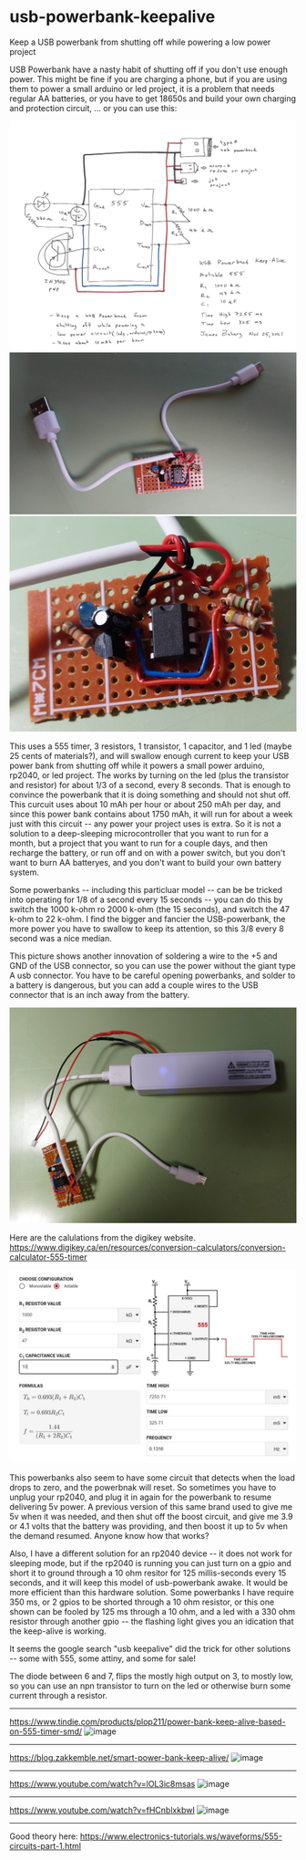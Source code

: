 # usb-powerbank-keepalive
Keep a USB powerbank from shutting off while powering a low power project


USB Powerbank have a nasty habit of shutting off if you don't use enough power.  This might be fine if you are charging a phone, but if you are using them to power a small arduino or led project, it is a problem that needs regular AA batteries, or you have to get 18650s and build your own charging and protection circuit, ... or you can use this:

<img src="./usb-powerbank-keepalive.jpg">

<img src="./20211125_222949 (Large).jpg">

<img src="./20211125_223026 (Large).jpg">

This uses a 555 timer, 3 resistors, 1 transistor, 1 capacitor, and 1 led (maybe 25 cents of materials?), and will swallow enough current to keep your USB power bank from shutting off while it powers a small power arduino, rp2040, or led project.  The works by turning on the led (plus the transistor and resistor) for about 1/3 of a second, every 8 seconds.  That is enough to convince the powerbank that it is doing something and should not shut off.  This curcuit uses about 10 mAh per hour or about 250 mAh per day, and since this power bank contains about 1750 mAh, it will run for about a week just with this circuit -- any power your project uses is extra.  So it is not a solution to a deep-sleeping microcontroller that you want to run for a month, but a project that you want to run for a couple days, and then recharge the battery, or run off and on with a power switch, but you don't want to burn AA batteryes, and you don't want to build your own battery system.

Some powerbanks -- including this particluar model -- can be be tricked into operating for 1/8 of a second every 15 seconds -- you can do this by switch the 1000 k-ohm ro 2000 k-ohm (the 15 seconds), and switch the 47 k-ohm to 22 k-ohm.  I find the bigger and fancier the USB-powerbank, the more power you have to swallow to keep its attention, so this 3/8 every 8 second was a nice median.

This picture shows another innovation of soldering a wire to the +5 and GND of the USB connector, so you can use the power without the giant type A usb connector.  You have to be careful opening powerbanks, and solder to a battery is dangerous, but you can add a couple wires to the USB connector that is an inch away from the battery.

<img src="./20211125_235709 (Large).jpg">

Here are the calulations from the digikey website.  
https://www.digikey.ca/en/resources/conversion-calculators/conversion-calculator-555-timer

<img src="./Screenshot 2021-11-26 000134.jpg">

This powerbanks also seem to have some circuit that detects when the load drops to zero, and the powerbnak will reset.  So sometimes you have to unplug your rp2040, and plug it in again for the powerbank to resume delivering 5v power.  A previous version of this same brand used to give me 5v when it was needed, and then shut off the boost circuit, and give me 3.9 or 4.1 volts that the battery was providing, and then boost it up to 5v when the demand resumed.  Anyone know how that works?

Also, I have a different solution for an rp2040 device -- it does not work for sleeping mode, but if the rp2040 is running you can just turn on a gpio and short it to ground through a 10 ohm resitor for 125 millis-seconds every 15 seconds, and it will keep this model of usb-powerbank awake.  It would be more efficient than this hardware solution.  Some powerbanks I have require 350 ms, or 2 gpios to be shorted through a 10 ohm resistor, or this one shown can be fooled by 125 ms through a 10 ohm, and a led with a 330 ohm resistor through another gpio -- the flashing light gives you an idication that the keep-alive is working.

It seems the google search "usb keepalive" did the trick for other solutions -- some with 555, some attiny, and some for sale!

The diode between 6 and 7, flips the mostly high output on 3, to mostly low, so you can use an npn transistor to turn on the led or otherwise burn some current through a resistor.

---

https://www.tindie.com/products/plop211/power-bank-keep-alive-based-on-555-timer-smd/
![image](https://user-images.githubusercontent.com/36938190/143622957-1d831199-382c-49d6-a911-f72688d4e251.png)

---

https://blog.zakkemble.net/smart-power-bank-keep-alive/
![image](https://user-images.githubusercontent.com/36938190/143623113-428498d1-6ed6-4036-8ba4-69d4e4b60523.png)

---

https://www.youtube.com/watch?v=lOL3ic8msas
![image](https://user-images.githubusercontent.com/36938190/143623180-4f2c8cf4-991d-4395-b94c-31c6181457e0.png)

---

https://www.youtube.com/watch?v=fHCnblxkbwI
![image](https://user-images.githubusercontent.com/36938190/143623142-98ef7a32-33af-49b6-a3b3-563b01d9535a.png)

---

Good theory here: https://www.electronics-tutorials.ws/waveforms/555-circuits-part-1.html

